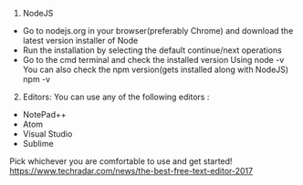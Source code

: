 
1. NodeJS

- Go to nodejs.org in your browser(preferably Chrome) and download the latest version installer of Node
- Run the installation by selecting the default continue/next operations
- Go to the cmd terminal and check the installed version Using
  node -v
  You can also check the npm version(gets installed along with NodeJS)
  npm -v


2. Editors: You can use any of the following editors :

- NotePad++
- Atom
- Visual Studio
- Sublime

Pick whichever you are comfortable to use and get started!
https://www.techradar.com/news/the-best-free-text-editor-2017
